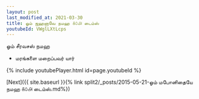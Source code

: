 ```yaml
---
layout: post
last_modified_at: 2021-03-30
title: ஓம் ஜஹனாவே நமஹ ௧௦௮ டைம்ஸ்
youtubeId: VWglLXtLcps
---
```

 
 
 ஓம் சீரவசஸ் நமஹ  
 
 -  மரங்களை மறைப்பவர் யார் 
 
  
 
  
 
 
 
 
 
 


{% include youtubePlayer.html id=page.youtubeId %}
 
[Next]({{ site.baseurl }}{% link  split2/_posts/2015-05-21-ஓம் மபோனிதையே நமஹ ௧௦௮ டைம்ஸ்.md%})
 
